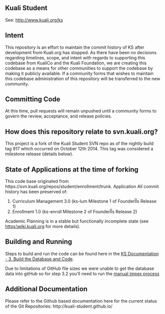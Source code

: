 <h2>Kuali Student</h2>
See: <a href="http://www.kuali.org/ks">http://www.kuali.org/ks</a>

<h2>Intent</h2>

This repository is an effort to maintain the commit history of KS after development from Kuali.org has stopped.  As there have been no decisions regarding timelines, scope, and intent with regards to supporting this codebase from KualiCo and the Kuali Foundation, we are creating this codebase as a means for other communities to support the codebase by making it publicly available.  If a community forms that wishes to maintain this codebase administration of this repository will be transferred to the new community.

<h2>Committing Code</h2>
At this time, pull requests will remain unpushed until a community forms to govern the review, acceptance, and release policies.

<h2>How does this repository relate to svn.kuali.org?</h2>
This project is a fork of the Kuali Student SVN repo as of the nightly build tag 917 which occurred on October 12th 2014.  This tag was considered a milestone release (details below).

<h2>State of Applications at the time of forking</h2>
This code base originated from https://svn.kuali.org/repos/student/enrollment/trunk.  Application All commit history has been preserved  of:

1. Curriculum Management 3.0 (ks-lum Milestone 1 of FounderÎÎs Release 1) 
2. Enrollment 1.0 (ks-enroll Milestone 2 of FounderÎÎs Release 2)

Academic Planning is in a stable but functionally incomplete state (see <a href="https://wiki.kuali.org">https:\\wiki.kuali.org</a> for more details).

<h2>Building and Running</h2>

Steps to build and run the code can be found here in the <a href="https://wiki.kuali.org/display/STUDENTDOC/3.+Build+the+Database+and+Code">KS Documentation - 3. Build the Database and Code</a>.

Due to limitations of GitHub file sizes we were unable to get the database data into gitHub so for step 3.2 you'll need to run the <a href="https://wiki.kuali.org/display/STUDENTDOC/3.2.2+Manual+Process">manual impex process</a>  

<h2>Additional Documentation</h2>
Please refer to the Github based documentation here for the current status of the Git Repositories: http://kuali-student.github.io/






